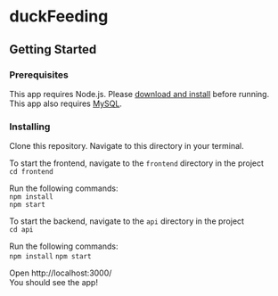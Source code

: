 # duckFeeding

## Getting Started

### Prerequisites
This app requires Node.js. Please [download and install](https://nodejs.org/en/download/) before running.  
This app also requires [MySQL](https://www.mysql.com/downloads/).

### Installing
Clone this repository. Navigate to this directory in your terminal.

To start the frontend, navigate to the `frontend` directory in the project  
`cd frontend`

Run the following commands:  
`npm install`  
`npm start`

To start the backend, navigate to the `api` directory in the project  
`cd api`

Run the following commands:  
`npm install`
`npm start`

Open http://localhost:3000/  
You should see the app!
